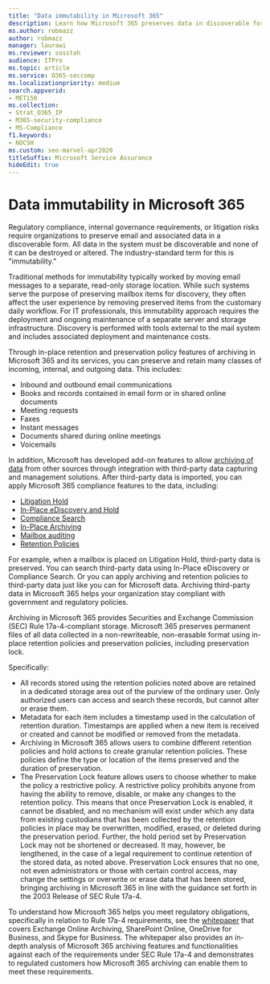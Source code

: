 ```yaml
---
title: "Data immutability in Microsoft 365"
description: Learn how Microsoft 365 preserves data in discoverable form to address regulatory compliance, internal governance requirements, and litigation risks.
ms.author: robmazz
author: robmazz
manager: laurawi
ms.reviewer: sosstah
audience: ITPro
ms.topic: article
ms.service: O365-seccomp
ms.localizationpriority: medium
search.appverid:
- MET150
ms.collection:
- Strat_O365_IP
- M365-security-compliance
- MS-Compliance
f1.keywords:
- NOCSH
ms.custom: seo-marvel-apr2020
titleSuffix: Microsoft Service Assurance
hideEdit: true
---
```


# Data immutability in Microsoft 365

Regulatory compliance, internal governance requirements, or litigation risks require organizations to preserve email and associated data in a discoverable form. All data in the system must be discoverable and none of it can be destroyed or altered. The industry-standard term for this is "immutability."

Traditional methods for immutability typically worked by moving email messages to a separate, read-only storage location. While such systems serve the purpose of preserving mailbox items for discovery, they often affect the user experience by removing preserved items from the customary daily workflow. For IT professionals, this immutability approach requires the deployment and ongoing maintenance of a separate server and storage infrastructure. Discovery is performed with tools external to the mail system and includes associated deployment and maintenance costs.

Through in-place retention and preservation policy features of archiving in Microsoft 365 and its services, you can preserve and retain many classes of incoming, internal, and outgoing data. This includes:

- Inbound and outbound email communications
- Books and records contained in email form or in shared online documents
- Meeting requests
- Faxes
- Instant messages
- Documents shared during online meetings
- Voicemails

In addition, Microsoft has developed add-on features to allow [archiving of data](https://support.office.com/article/Archiving-third-party-data-in-Office-365-0ce338d5-3666-4a18-86ab-c6910ff408cc) from other sources through integration with third-party data capturing and management solutions. After third-party data is imported, you can apply Microsoft 365 compliance features to the data, including:

- [Litigation Hold](/microsoft-365/compliance/create-a-litigation-hold)
- [In-Place eDiscovery and Hold](/microsoft-365/compliance/manage-legal-investigations)
- [Compliance Search](/microsoft-365/compliance/search-for-content)
- [In-Place Archiving](/microsoft-365/compliance/enable-archive-mailboxes)
- [Mailbox auditing](/microsoft-365/compliance/enable-mailbox-auditing)
- [Retention Policies](/microsoft-365/compliance/retention-policies)

For example, when a mailbox is placed on Litigation Hold, third-party data is preserved. You can search third-party data using In-Place eDiscovery or Compliance Search. Or you can apply archiving and retention policies to third-party data just like you can for Microsoft data. Archiving third-party data in Microsoft 365 helps your organization stay compliant with government and regulatory policies.

Archiving in Microsoft 365 provides Securities and Exchange Commission (SEC) Rule 17a-4-compliant storage. Microsoft 365 preserves permanent files of all data collected in a non-rewriteable, non-erasable format using in-place retention policies and preservation policies, including preservation lock.

Specifically:

- All records stored using the retention policies noted above are retained in a dedicated storage area out of the purview of the ordinary user. Only authorized users can access and search these records, but cannot alter or erase them.
- Metadata for each item includes a timestamp used in the calculation of retention duration. Timestamps are applied when a new item is received or created and cannot be modified or removed from the metadata.
- Archiving in Microsoft 365 allows users to combine different retention policies and hold actions to create granular retention policies. These policies define the type or location of the items preserved and the duration of preservation.
- The Preservation Lock feature allows users to choose whether to make the policy a restrictive policy. A restrictive policy prohibits anyone from having the ability to remove, disable, or make any changes to the retention policy. This means that once Preservation Lock is enabled, it cannot be disabled, and no mechanism will exist under which any data from existing custodians that has been collected by the retention policies in place may be overwritten, modified, erased, or deleted during the preservation period. Further, the hold period set by Preservation Lock may not be shortened or decreased. It may, however, be lengthened, in the case of a legal requirement to continue retention of the stored data, as noted above. Preservation Lock ensures that no one, not even administrators or those with certain control access, may change the settings or overwrite or erase data that has been stored, bringing archiving in Microsoft 365 in line with the guidance set forth in the 2003 Release of SEC Rule 17a-4.

To understand how Microsoft 365 helps you meet regulatory obligations, specifically in relation to Rule 17a-4 requirements, see the [whitepaper](https://www.microsoft.com/microsoft-365/blog/wp-content/uploads/2015/11/Microsoft-EOA-White-Paper.pdf) that covers Exchange Online Archiving, SharePoint Online, OneDrive for Business, and Skype for Business. The whitepaper also provides an in-depth analysis of Microsoft 365 archiving features and functionalities against each of the requirements under SEC Rule 17a-4 and demonstrates to regulated customers how Microsoft 365 archiving can enable them to meet these requirements.
